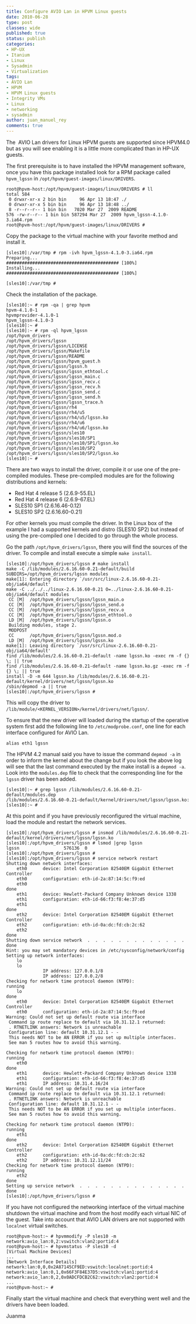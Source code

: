 ```yaml
---
title: Configure AVIO Lan in HPVM Linux guests
date: 2010-06-28
type: post
classes: wide
published: true
status: publish
categories:
- HP-UX
- Itanium
- Linux
- Sysadmin
- Virtualization
tags:
- AVIO Lan
- HPVM
- HPVM Linux guests
- Integrity VMs
- Linux
- networking
- sysadmin
author: juan_manuel_rey
comments: true
---
```


The  AVIO Lan drivers for Linux HPVM guests are supported since HPVM4.0 but as you will see enabling it is a little more complicated than in HP-UX guests.

The first prerequisite is to have installed the HPVM management software, once you have this package installed look for a RPM package called `hpvm_lgssn` in `/opt/hpvm/guest-images/linux/DRIVERS`.

```
root@hpvm-host:/opt/hpvm/guest-images/linux/DRIVERS # ll
total 584
 0 drwxr-xr-x 2 bin bin     96 Apr 13 18:47 ./
 0 drwxr-xr-x 5 bin bin     96 Apr 13 18:48 ../
 8 -r--r--r-- 1 bin bin   7020 Mar 27  2009 README
576 -rw-r--r-- 1 bin bin 587294 Mar 27  2009 hpvm_lgssn-4.1.0-3.ia64.rpm
root@hpvm-host:/opt/hpvm/guest-images/linux/DRIVERS #
```

Copy the package to the virtual machine with your favorite method and install it.

```
[sles10]:/var/tmp # rpm -ivh hpvm_lgssn-4.1.0-3.ia64.rpm
Preparing...                ########################################### [100%]
Installing...               ########################################### [100%]

[sles10]:/var/tmp #
```

Check the installation of the package.

```
[sles10]:~ # rpm -qa | grep hpvm
hpvm-4.1.0-1
hpvmprovider-4.1.0-1
hpvm_lgssn-4.1.0-3
[sles10]:~ #
[sles10]:~ # rpm -ql hpvm_lgssn
/opt/hpvm_drivers
/opt/hpvm_drivers/lgssn
/opt/hpvm_drivers/lgssn/LICENSE
/opt/hpvm_drivers/lgssn/Makefile
/opt/hpvm_drivers/lgssn/README
/opt/hpvm_drivers/lgssn/hpvm_guest.h
/opt/hpvm_drivers/lgssn/lgssn.h
/opt/hpvm_drivers/lgssn/lgssn_ethtool.c
/opt/hpvm_drivers/lgssn/lgssn_main.c
/opt/hpvm_drivers/lgssn/lgssn_recv.c
/opt/hpvm_drivers/lgssn/lgssn_recv.h
/opt/hpvm_drivers/lgssn/lgssn_send.c
/opt/hpvm_drivers/lgssn/lgssn_send.h
/opt/hpvm_drivers/lgssn/lgssn_trace.h
/opt/hpvm_drivers/lgssn/rh4
/opt/hpvm_drivers/lgssn/rh4/u5
/opt/hpvm_drivers/lgssn/rh4/u5/lgssn.ko
/opt/hpvm_drivers/lgssn/rh4/u6
/opt/hpvm_drivers/lgssn/rh4/u6/lgssn.ko
/opt/hpvm_drivers/lgssn/sles10
/opt/hpvm_drivers/lgssn/sles10/SP1
/opt/hpvm_drivers/lgssn/sles10/SP1/lgssn.ko
/opt/hpvm_drivers/lgssn/sles10/SP2
/opt/hpvm_drivers/lgssn/sles10/SP2/lgssn.ko
[sles10]:~ #
```

There are two ways to install the driver, compile it or use one of the pre-compiled modules. These pre-compiled modules are for the following distributions and kernels:

-   Red Hat 4 release 5 (2.6.9-55.EL)
-   Red Hat 4 release 6 (2.6.9-67.EL)
-   SLES10 SP1 (2.6.16.46-0.12)
-   SLES10 SP2 (2.6.16.60-0.21)

For other kernels you must compile the driver. In the Linux box of the example I had a supported kernels and distro (SLES10 SP2) but instead of using the pre-compiled one I decided to go through the whole process.

Go the path `/opt/hpvm_drivers/lgssn`, there you will find the sources of the driver. To compile and install execute a simple `make install`.

```
[sles10]:/opt/hpvm_drivers/lgssn # make install
make -C /lib/modules/2.6.16.60-0.21-default/build SUBDIRS=/opt/hpvm_drivers/lgssn modules
make[1]: Entering directory `/usr/src/linux-2.6.16.60-0.21-obj/ia64/default'
make -C ../../../linux-2.6.16.60-0.21 O=../linux-2.6.16.60-0.21-obj/ia64/default modules
 CC [M]  /opt/hpvm_drivers/lgssn/lgssn_main.o
 CC [M]  /opt/hpvm_drivers/lgssn/lgssn_send.o
 CC [M]  /opt/hpvm_drivers/lgssn/lgssn_recv.o
 CC [M]  /opt/hpvm_drivers/lgssn/lgssn_ethtool.o
 LD [M]  /opt/hpvm_drivers/lgssn/lgssn.o
 Building modules, stage 2.
 MODPOST
 CC      /opt/hpvm_drivers/lgssn/lgssn.mod.o
 LD [M]  /opt/hpvm_drivers/lgssn/lgssn.ko
make[1]: Leaving directory `/usr/src/linux-2.6.16.60-0.21-obj/ia64/default'
find /lib/modules/2.6.16.60-0.21-default -name lgssn.ko -exec rm -f {} \; || true
find /lib/modules/2.6.16.60-0.21-default -name lgssn.ko.gz -exec rm -f {} \; || true
install -D -m 644 lgssn.ko /lib/modules/2.6.16.60-0.21-default/kernel/drivers/net/lgssn/lgssn.ko
/sbin/depmod -a || true
[sles10]:/opt/hpvm_drivers/lgssn #
```

This will copy the driver to `/lib/module/<KERNEL_VERSION>/kernel/drivers/net/lgssn/`.

To ensure that the new driver will loaded during the startup of the operative system first add the following line to `/etc/modprobe.conf`, one line for each interface configured for AVIO Lan.

```
alias eth1 lgssn
```

The HPVM 4.2 manual said you have to issue the command `depmod -a` in order to inform the kernel about the change but if you look the above log will see that the last command executed by the make install is a `depmod -a`. Look into the `modules.dep` file to check that the corresponding line for the `lgssn` driver has been added.

```
[sles10]:~ # grep lgssn /lib/modules/2.6.16.60-0.21-default/modules.dep
/lib/modules/2.6.16.60-0.21-default/kernel/drivers/net/lgssn/lgssn.ko:
[sles10]:~ #
```

At this point and if you have previously reconfigured the virtual machine, load the module and restart the network services.

```
[sles10]:/opt/hpvm_drivers/lgssn # insmod /lib/modules/2.6.16.60-0.21-default/kernel/drivers/net/lgssn/lgssn.ko
[sles10]:/opt/hpvm_drivers/lgssn # lsmod |grep lgssn
lgssn                 576136  0
[sles10]:/opt/hpvm_drivers/lgssn #
[sles10]:/opt/hpvm_drivers/lgssn # service network restart
Shutting down network interfaces:
    eth0      device: Intel Corporation 82540EM Gigabit Ethernet Controller
    eth0      configuration: eth-id-2a:87:14:5c:f9:ed
    eth0                                                              done
    eth1      device: Hewlett-Packard Company Unknown device 1338
    eth1      configuration: eth-id-66:f3:f8:4e:37:d5
    eth1                                                              done
    eth2      device: Intel Corporation 82540EM Gigabit Ethernet Controller
    eth2      configuration: eth-id-0a:dc:fd:cb:2c:62
    eth2                                                              done
Shutting down service network  .  .  .  .  .  .  .  .  .  .  .  .  .  done
Hint: you may set mandatory devices in /etc/sysconfig/network/config
Setting up network interfaces:
    lo        
    lo       
              IP address: 127.0.0.1/8   
              IP address: 127.0.0.2/8   
Checking for network time protocol daemon (NTPD):                     running
    lo                                                                done
    eth0      device: Intel Corporation 82540EM Gigabit Ethernet Controller
    eth0      configuration: eth-id-2a:87:14:5c:f9:ed
Warning: Could not set up default route via interface
 Command ip route replace to default via 10.31.12.1 returned:
 . RTNETLINK answers: Network is unreachable
 Configuration line: default 10.31.12.1 - -
 This needs NOT to be AN ERROR if you set up multiple interfaces.
 See man 5 routes how to avoid this warning.

Checking for network time protocol daemon (NTPD):                     running
    eth0                                                              done
    eth1      device: Hewlett-Packard Company Unknown device 1338
    eth1      configuration: eth-id-66:f3:f8:4e:37:d5
    eth1      IP address: 10.31.4.16/24   
Warning: Could not set up default route via interface
 Command ip route replace to default via 10.31.12.1 returned:
 . RTNETLINK answers: Network is unreachable
 Configuration line: default 10.31.12.1 - -
 This needs NOT to be AN ERROR if you set up multiple interfaces.
 See man 5 routes how to avoid this warning.

Checking for network time protocol daemon (NTPD):                     running
    eth1                                                              done
    eth2      device: Intel Corporation 82540EM Gigabit Ethernet Controller
    eth2      configuration: eth-id-0a:dc:fd:cb:2c:62
    eth2      IP address: 10.31.12.11/24   
Checking for network time protocol daemon (NTPD):                     running
    eth2                                                              done
Setting up service network  .  .  .  .  .  .  .  .  .  .  .  .  .  .  done
[sles10]:/opt/hpvm_drivers/lgssn #
```

If you have not configured the networking interface of the virtual machine shutdown the virtual machine and from the host modify each virtual NIC of the guest. Take into account that AVIO LAN drivers are not supported with `localnet` virtual switches.

```
root@hpvm-host:~ # hpvmmodify -P sles10 -m network:avio_lan:0,2:vswitch:vlan2:portid:4
root@hpvm-host:~ # hpvmstatus -P sles10 -d
[Virtual Machine Devices]
...
[Network Interface Details]
network:lan:0,0,0x2A87145CF9ED:vswitch:localnet:portid:4
network:avio_lan:0,1,0x66F3F84E37D5:vswitch:vlan1:portid:4
network:avio_lan:0,2,0x0ADCFDCB2C62:vswitch:vlan2:portid:4
...
root@hpvm-host:~ #
```

Finally start the virtual machine and check that everything went well and the drivers have been loaded.

Juanma
